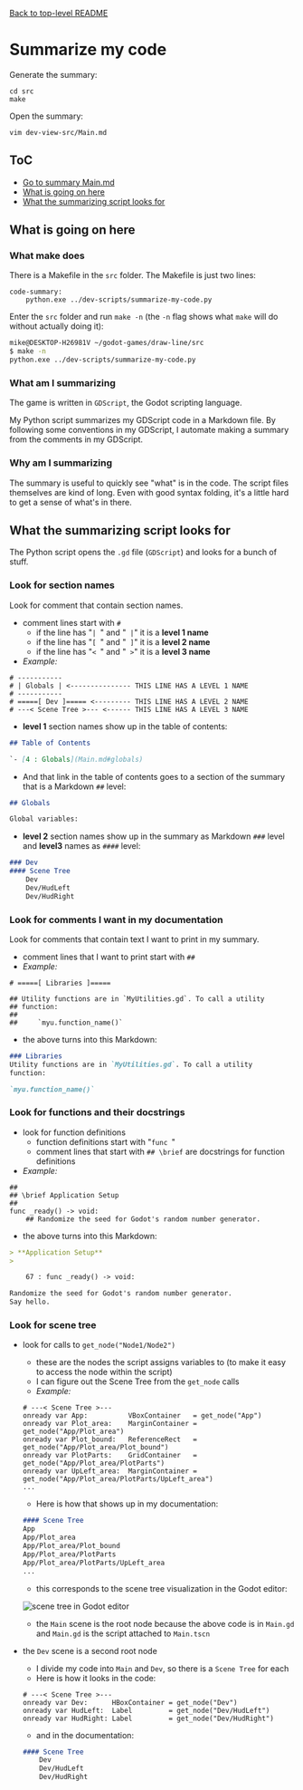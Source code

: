 [Back to top-level README](../README.md#ToC)

# Summarize my code

Generate the summary:

```
cd src
make
```

Open the summary:

```
vim dev-view-src/Main.md
```

## ToC

- [Go to summary Main.md](../src/dev-view-src/Main.md)
- [What is going on here](summarize-my-code.md#what-is-going-on-here)
- [What the summarizing script looks for](summarize-my-code.md#what-the-summarizing-script-looks-for)

## What is going on here

### What make does

There is a Makefile in the `src` folder. The Makefile is just two
lines:

```make
code-summary:
	python.exe ../dev-scripts/summarize-my-code.py
```

Enter the `src` folder and run `make -n` (the `-n` flag shows
what `make` will do without actually doing it):

```bash
mike@DESKTOP-H26981V ~/godot-games/draw-line/src
$ make -n
python.exe ../dev-scripts/summarize-my-code.py
```

### What am I summarizing

The game is written in `GDScript`, the Godot scripting language.

My Python script summarizes my GDScript code in a Markdown file.
By following some conventions in my GDScript, I automate making a
summary from the comments in my GDScript.

### Why am I summarizing

The summary is useful to quickly see "what" is in the code. The
script files themselves are kind of long. Even with good syntax
folding, it's a little hard to get a sense of what's in there.

## What the summarizing script looks for

The Python script opens the `.gd` file (`GDScript`) and looks for
a bunch of stuff.

### Look for section names

Look for comment that contain section names.

- comment lines start with `#`
    - if the line has "`| `" and "` |`" it is a **level 1 name**
    - if the line has "`[ `" and "` ]`" it is a **level 2 name**
    - if the line has "`< `" and "` >`" it is a **level 3 name**
- *Example:*

```gdscript
# -----------
# | Globals | <--------------- THIS LINE HAS A LEVEL 1 NAME
# -----------
# =====[ Dev ]===== <--------- THIS LINE HAS A LEVEL 2 NAME
# ---< Scene Tree >--- <------ THIS LINE HAS A LEVEL 3 NAME
```

- **level 1** section names show up in the table of contents:

```markdown
## Table of Contents

`- [4 : Globals](Main.md#globals)
```

- And that link in the table of contents goes to a section of
  the summary that is a Markdown `##` level:

```markdown
## Globals

Global variables:
```

- **level 2** section names show up in the summary as
  Markdown `###` level and **level3** names as `####` level:

```markdown
### Dev
#### Scene Tree
    Dev
    Dev/HudLeft
    Dev/HudRight
```

### Look for comments I want in my documentation

Look for comments that contain text I want to print in my
summary.

- comment lines that I want to print start with `##`
- *Example:*

```gdscript
# =====[ Libraries ]=====

## Utility functions are in `MyUtilities.gd`. To call a utility
## function:
##
##     `myu.function_name()`
```

- the above turns into this Markdown:

```markdown
### Libraries
Utility functions are in `MyUtilities.gd`. To call a utility
function:

`myu.function_name()`
```

### Look for functions and their docstrings

- look for function definitions
    - function definitions start with "`func `"
    - comment lines that start with `## \brief` are docstrings
      for function definitions
- *Example:*

```gdscript
##
## \brief Application Setup
##
func _ready() -> void:
    ## Randomize the seed for Godot's random number generator.
```

- the above turns into this Markdown:

```markdown
> **Application Setup**
>

    67 : func _ready() -> void:

Randomize the seed for Godot's random number generator.
Say hello.
```

### Look for scene tree

- look for calls to `get_node("Node1/Node2")`
    - these are the nodes the script assigns variables to (to
      make it easy to access the node within the script)
    - I can figure out the Scene Tree from the `get_node` calls
    - *Example:*

    ```gdscript
    # ---< Scene Tree >---
    onready var App:          VBoxContainer   = get_node("App")
    onready var Plot_area:    MarginContainer = get_node("App/Plot_area")
    onready var Plot_bound:   ReferenceRect   = get_node("App/Plot_area/Plot_bound")
    onready var PlotParts:    GridContainer   = get_node("App/Plot_area/PlotParts")
    onready var UpLeft_area:  MarginContainer = get_node("App/Plot_area/PlotParts/UpLeft_area")
    ...
    ```

    - Here is how that shows up in my documentation:

    ```markdown
    #### Scene Tree
    App
    App/Plot_area
    App/Plot_area/Plot_bound
    App/Plot_area/PlotParts
    App/Plot_area/PlotParts/UpLeft_area
    ...
    ```

    - this corresponds to the scene tree visualization in the Godot editor:

    ![scene tree in Godot
    editor](img/scene-tree-in-godot-editor.PNG)

    - the `Main` scene is the root node because the above code is
      in `Main.gd` and `Main.gd` is the script attached to
      `Main.tscn`
- the `Dev` scene is a second root node
    - I divide my code into `Main` and `Dev`, so there is a
      `Scene Tree` for each
    - Here is how it looks in the code:

    ```gdscript
    # ---< Scene Tree >---
    onready var Dev:      HBoxContainer = get_node("Dev")
    onready var HudLeft:  Label         = get_node("Dev/HudLeft")
    onready var HudRight: Label         = get_node("Dev/HudRight")
    ```

    - and in the documentation:

    ```markdown
    #### Scene Tree
        Dev
        Dev/HudLeft
        Dev/HudRight
    ```
